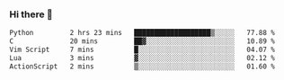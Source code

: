 ### Hi there 👋

<!--
**gustavkrist/gustavkrist** is a ✨ _special_ ✨ repository because its `README.md` (this file) appears on your GitHub profile.

Here are some ideas to get you started:

- 🔭 I’m currently working on ...
- 🌱 I’m currently learning ...
- 👯 I’m looking to collaborate on ...
- 🤔 I’m looking for help with ...
- 💬 Ask me about ...
- 📫 How to reach me: ...
- 😄 Pronouns: ...
- ⚡ Fun fact: ...
-->

<!--START_SECTION:waka-->

```txt
Python         2 hrs 23 mins   ███████████████████▒░░░░░   77.88 %
C              20 mins         ██▓░░░░░░░░░░░░░░░░░░░░░░   10.89 %
Vim Script     7 mins          █░░░░░░░░░░░░░░░░░░░░░░░░   04.07 %
Lua            3 mins          ▓░░░░░░░░░░░░░░░░░░░░░░░░   02.12 %
ActionScript   2 mins          ▒░░░░░░░░░░░░░░░░░░░░░░░░   01.60 %
```

<!--END_SECTION:waka-->
